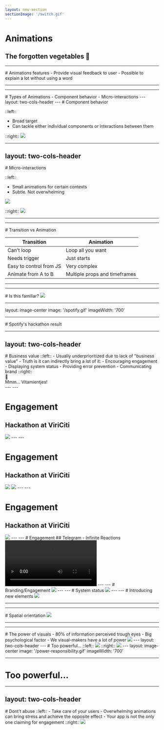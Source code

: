 ```yaml
---
layout: new-section
sectionImage: '/switch.gif'
---
```


# Animations
The forgotten vegetables 🥦
---
---
<MarkerAnimations />
# Animations features
- Provide visual feedback to user
- Possible to explain a lot without using a word

---
---
<MarkerAnimations />
# Types of Animations
- Component behavior
- Micro-interactions 
---
layout: two-cols-header
---
<MarkerAnimations />
# Component behavior

::left::
- Broad target
- Can tackle either individual components or interactions between them

::right::
<img class="mt-15 mr-10 w-100" src="/opening-banking-app.gif" />
<!--
Component animation/behaviors are how specific components or component sets are animated and adjusted, either individually or in relation to one another, within specific usage contexts (this can vary depending upon the framework your team may be working with).
-->
---
layout: two-cols-header
---

<MarkerAnimations />
# Micro-interactions

::left::
- Small animations for certain contexts
- Subtle. Not overwhelming

<img class="mt-15 mr-10 w-100" src="/snoozing-alarm.gif" />

::right::
<img class="ml-15 w-80" src="/microinteraction-flow.png" />

---
---

<MarkerAnimations />
# Transition vs Animation

| **Transition** | **Animation** |
| --- | --- |
| Can't loop | Loop all you want |
| Needs trigger | Just starts |
| Easy to control from JS | Very complex |
| Animate from A to B | Multiple props and timeframes |

---
---
<MarkerAnimations />
# Is this familiar?

<img class="mt-20 mx-auto w-50" src="/spotify-heart.gif" />


---
layout: image-center
image: '/spotify.gif'
imageWidth: '700'

---
<MarkerAnimations />
# Spotify's hackathon result

---
layout: two-cols-header
---
<MarkerAnimations />
# Business value
::left::
- Usually underprioritized due to lack of "business value"
- Truth is it can indirectly bring a lot of it:
    - Encouraging engagement
    - Displaying system status
    - Providing error prevention
    - Communicating brand
::right::
<div class="mt-50 ml-40">
    <div class="ml-1 text-9xl">🥦</div>
    <div class="mt-2 text-base italic color-lime-800 opacity-50">Mmm... Vitamientjes!</div>
</div>
---
---
<MarkerAnimations />

# Engagement 
## Hackathon at ViriCiti

<img class="w-180 mx-auto mt-10" src="/viriciti-trash-can-static.png"/>
---
---
<MarkerAnimations />

# Engagement 
## Hackathon at ViriCiti

<img class="w-40 absolute right-27 top-62 mx-auto mt-10" src="/kirby-inhaling.gif"/>
<img class="w-180 mx-auto mt-10" src="/viriciti-trash-can-static.png"/>
---
---
<MarkerAnimations />

# Engagement 
## Hackathon at ViriCiti

<img class="w-180 mx-auto mt-10" src="/viriciti-trash-can.gif"/>
---
---
<MarkerAnimations />
# Engagement 
## Telegram - Infinite Reactions

<video class="w-90 mx-auto mt-10" autoplay controls>
  <source src="/telegram-infinite-reactions.mp4" type="video/mp4">
</video>
---
---
<MarkerAnimations />
# Branding/Engagement

<img class="w-170 mx-auto mt-10" src="/asana-unicorn.gif"/>
---
---
<MarkerAnimations />
# System status 

<img class="w-100 mx-auto mt-10" src="/submit-button.gif"/>
---
---
<MarkerAnimations />
# Introducing new elements

<img class="w-110 mx-auto mt-10" src="/new-elements-animations.gif"/>

<!-- 
- Helps getting user’s focus
- Helps answering question: Why do I see a new element?
- Animations help you define object relationships & hierarchies
-->
---
---
<MarkerAnimations />
# Spatial orientation

<img class="w-140 mx-auto mt-10" src="/spatial-orientation.gif"/>

<!-- 
- Helps users build better mental models of spatial information
- Animations helpful on guiding users
- Especially important for mobile users
-->
---
---
<MarkerAnimations />
# The power of visuals
- 80% of information perceived trough eyes
- Big psychological factor
- We visual-makers have a lot of power

<img class="w-90 mx-auto mt-40 ml-115" src="/dynamic-island.gif"/>
---
layout: two-cols-header
---
<MarkerAnimations />
# Too powerful...
::left::
<img class="mt-10 w-80" src="/tinder-swipe.gif"/>
::right::
<img class="mt-10 w-120" src="/dopamine-reward-loop.png"/>
---
layout: image-center
image: '/power-responsibility.gif'
imageWidth: '700'

---
# Too powerful...
---
layout: two-cols-header
---
<MarkerAnimations />
# Dont't abuse
::left::
- Take care of your users
- Overwhelming animations can bring stress and achieve the opposite effect
- Your app is not the only one claiming for engagement
::right::
<img class="mt-10 ml-10 w-90" src="/epileptic-simpsons.gif"/>